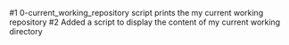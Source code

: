 #1 0-current_working_repository script prints the my current working repository
#2 Added a script to display the content of my current working directory

